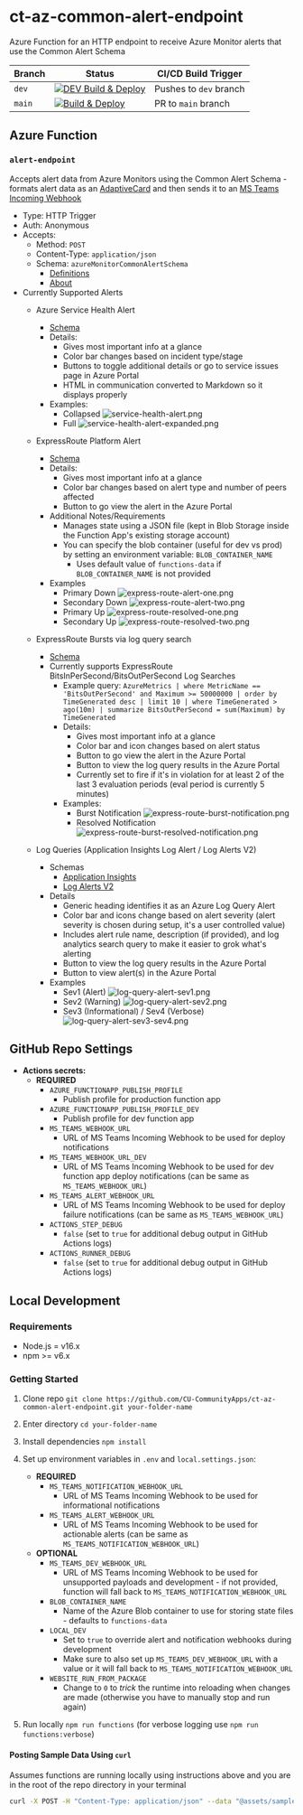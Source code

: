 # ct-az-common-alert-endpoint

Azure Function for an HTTP endpoint to receive Azure Monitor alerts that use the Common Alert Schema

| Branch | Status | CI/CD Build Trigger |
| --- | --- | --- |
| `dev` | [![DEV Build & Deploy](https://github.com/CU-CommunityApps/ct-az-common-alert-endpoint/actions/workflows/dev-build-and-deploy.yml/badge.svg?branch=dev)](https://github.com/CU-CommunityApps/ct-az-common-alert-endpoint/actions/workflows/dev-build-and-deploy.yml) | Pushes to `dev` branch |
| `main` | [![Build & Deploy](https://github.com/CU-CommunityApps/ct-az-common-alert-endpoint/actions/workflows/build-and-deploy.yml/badge.svg)](https://github.com/CU-CommunityApps/ct-az-common-alert-endpoint/actions/workflows/build-and-deploy.yml) | PR to `main` branch |

## Azure Function

### `alert-endpoint`

Accepts alert data from Azure Monitors using the Common Alert Schema - formats alert data
as an [AdaptiveCard](https://adaptivecards.io/explorer/) and then sends it to an
[MS Teams Incoming Webhook](https://docs.microsoft.com/en-us/microsoftteams/platform/webhooks-and-connectors/how-to/add-incoming-webhook)

- Type: HTTP Trigger
- Auth: Anonymous
- Accepts:
  - Method: `POST`
  - Content-Type: `application/json`
  - Schema: `azureMonitorCommonAlertSchema`
    - [Definitions](https://docs.microsoft.com/en-us/azure/azure-monitor/alerts/alerts-common-schema-definitions)
    - [About](https://docs.microsoft.com/en-us/azure/azure-monitor/alerts/alerts-common-schema)
- Currently Supported Alerts
  - Azure Service Health Alert
    - [Schema](https://docs.microsoft.com/en-us/azure/azure-monitor/alerts/alerts-common-schema-definitions#monitoringservice--servicehealth)
    - Details:
      - Gives most important info at a glance
      - Color bar changes based on incident type/stage
      - Buttons to toggle additional details or go to service issues page in Azure Portal
      - HTML in communication converted to Markdown so it displays properly
    - Examples:
      - Collapsed
        ![service-health-alert.png](./assets/readme-images/service-health-alert.png)
      - Full
        ![service-health-alert-expanded.png](./assets/readme-images/service-health-alert-expanded.png)
  - ExpressRoute Platform Alert
    - [Schema](https://docs.microsoft.com/en-us/azure/azure-monitor/alerts/alerts-common-schema-definitions#monitoringservice--platform)
    - Details:
      - Gives most important info at a glance
      - Color bar changes based on alert type and number of peers affected
      - Button to go view the alert in the Azure Portal
    - Additional Notes/Requirements
      - Manages state using a JSON file (kept in Blob Storage inside the Function App's existing storage account)
      - You can specify the blob container (useful for dev vs prod) by setting an environment variable: `BLOB_CONTAINER_NAME`
        - Uses default value of `functions-data` if `BLOB_CONTAINER_NAME` is not provided
    - Examples
      - Primary Down
        ![express-route-alert-one.png](./assets/readme-images/express-route-alert-one.png)
      - Secondary Down
        ![express-route-alert-two.png](./assets/readme-images/express-route-alert-two.png)
      - Primary Up
        ![express-route-resolved-one.png](./assets/readme-images/express-route-resolved-one.png)
      - Secondary Up
        ![express-route-resolved-two.png](./assets/readme-images/express-route-resolved-two.png)
  - ExpressRoute Bursts via log query search
    - [Schema](https://docs.microsoft.com/en-us/azure/azure-monitor/alerts/alerts-common-schema-definitions#monitoringservice--log-alerts-v2)
    - Currently supports ExpressRoute BitsInPerSecond/BitsOutPerSecond Log Searches
      - Example query: `AzureMetrics | where MetricName == 'BitsOutPerSecond' and Maximum >= 50000000 | order by TimeGenerated desc | limit 10 | where TimeGenerated > ago(10m) | summarize BitsOutPerSecond = sum(Maximum) by TimeGenerated`
      - Details:
        - Gives most important info at a glance
        - Color bar and icon changes based on alert status
        - Button to go view the alert in the Azure Portal
        - Button to view the log query results in the Azure Portal
        - Currently set to fire if it's in violation for at least 2 of the last 3 evaluation periods (eval period is currently 5 minutes)
      - Examples:
        - Burst Notification
          ![express-route-burst-notification.png](./assets/readme-images/express-route-burst-notification.png)
        - Resolved Notification
          ![express-route-burst-resolved-notification.png](./assets/readme-images/express-route-burst-resolved-notification.png)

  - Log Queries (Application Insights Log Alert / Log Alerts V2)
    - Schemas
      - [Application Insights](https://docs.microsoft.com/en-us/azure/azure-monitor/alerts/alerts-common-schema-definitions#monitoringservice--application-insights)
      - [Log Alerts V2](https://docs.microsoft.com/en-us/azure/azure-monitor/alerts/alerts-common-schema-definitions#monitoringservice--log-alerts-v2)
    - Details
      - Generic heading identifies it as an Azure Log Query Alert
      - Color bar and icons change based on alert severity (alert severity is chosen during setup, it's a user controlled value)
      - Includes alert rule name, description (if provided), and log analytics search query to make it easier to grok what's alerting
      - Button to view the log query results in the Azure Portal
      - Button to view alert(s) in the Azure Portal
    - Examples
      - Sev1 (Alert)
        ![log-query-alert-sev1.png](./assets/readme-images/log-query-alert-sev1.png)
      - Sev2 (Warning)
        ![log-query-alert-sev2.png](./assets/readme-images/log-query-alert-sev2.png)
      - Sev3 (Informational) / Sev4 (Verbose)
        ![log-query-alert-sev3-sev4.png](./assets/readme-images/log-query-alert-sev3-sev4.png)

## GitHub Repo Settings

- **Actions secrets:**
  - **REQUIRED**
    - `AZURE_FUNCTIONAPP_PUBLISH_PROFILE`
      - Publish profile for production function app
    - `AZURE_FUNCTIONAPP_PUBLISH_PROFILE_DEV`
      - Publish profile for dev function app
    - `MS_TEAMS_WEBHOOK_URL`
      - URL of MS Teams Incoming Webhook to be used for deploy notifications
    - `MS_TEAMS_WEBHOOK_URL_DEV`
      - URL of MS Teams Incoming Webhook to be used for dev function app deploy notifications (can be same as `MS_TEAMS_WEBHOOK_URL`)
    - `MS_TEAMS_ALERT_WEBHOOK_URL`
      - URL of MS Teams Incoming Webhook to be used for deploy failure notifications (can be same as `MS_TEAMS_WEBHOOK_URL`)
    - `ACTIONS_STEP_DEBUG`
      - `false` (set to `true` for additional debug output in GitHub Actions logs)
    - `ACTIONS_RUNNER_DEBUG`
      - `false` (set to `true` for additional debug output in GitHub Actions logs)

## Local Development

### Requirements

- Node.js = v16.x
- npm >= v6.x

### Getting Started

1. Clone repo `git clone https://github.com/CU-CommunityApps/ct-az-common-alert-endpoint.git your-folder-name`
1. Enter directory `cd your-folder-name`
1. Install dependencies `npm install`
1. Set up environment variables in `.env` and `local.settings.json`:
   - **REQUIRED**
     - `MS_TEAMS_NOTIFICATION_WEBHOOK_URL`
       - URL of MS Teams Incoming Webhook to be used for informational notifications
     - `MS_TEAMS_ALERT_WEBHOOK_URL`
       - URL of MS Teams Incoming Webhook to be used for actionable alerts (can be same as `MS_TEAMS_NOTIFICATION_WEBHOOK_URL`)
   - **OPTIONAL**
     - `MS_TEAMS_DEV_WEBHOOK_URL`
       - URL of MS Teams Incoming Webhook to be used for unsupported payloads and development - if not provided, function will fall back to `MS_TEAMS_NOTIFICATION_WEBHOOK_URL`
     - `BLOB_CONTAINER_NAME`
       - Name of the Azure Blob container to use for storing state files - defaults to `functions-data`
     - `LOCAL_DEV`
       - Set to `true` to override alert and notification webhooks during development
       - Make sure to also set up `MS_TEAMS_DEV_WEBHOOK_URL` with a value or it will fall back to `MS_TEAMS_NOTIFICATION_WEBHOOK_URL`
     - `WEBSITE_RUN_FROM_PACKAGE`
       - Change to `0` to _trick_ the runtime into reloading when changes are made (otherwise you have to manually stop and run again)

1. Run locally `npm run functions` (for verbose logging use `npm run functions:verbose`)

#### Posting Sample Data Using `curl`

Assumes functions are running locally using instructions above and you are in the root of the repo directory in your terminal

```bash
curl -X POST -H "Content-Type: application/json" --data "@assets/sample-data/service-health-alert.json" http://localhost:7071/api/alert-endpoint
```
